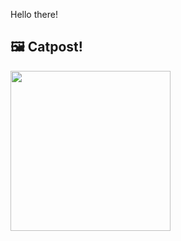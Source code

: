 Hello there!



## 🖼️ Catpost!

<sub>
    <img src="https://cdn2.thecatapi.com/images/a5m.jpg" height="256">
</sub>

